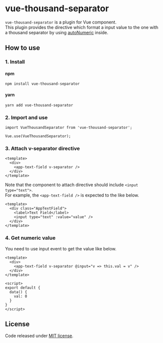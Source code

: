# vue-thousand-separator
`vue-thousand-separator` is a plugin for Vue component.<br>
This plugin provides the directive which format a input value to the one with a thousand separator by using [autoNumeric](https://github.com/autoNumeric/autoNumeric) inside.

## How to use
### 1. Install
#### npm
`npm install vue-thousand-separator`

#### yarn
`yarn add vue-thousand-separator`

### 2. Import and use

```
import VueThousandSeparator from 'vue-thousand-separator';

Vue.use(VueThousandSeparator);
```

### 3. Attach v-separator directive

```
<template>
  <div>
    <app-text-field v-separator />
  </div>
</template>
```

Note that the component to attach directive should include `<input type="text">`.<br>
For example, the `<app-text-field />` is expected to the like below.

```
<template>
  <div class="AppTextField">
    <label>Text Field</label>
    <input type="text" :value="value" />
  </div>
</template>
```

### 4. Get numeric value
You need to use input event to get the value like below.

```
<template>
  <div>
    <app-text-field v-separator @input="v => this.val = v" />
  </div>
</template>

<script>
export default {
  data() {
    val: 0
  }
}
</script>
```

## License
Code released under [MIT license](LICENSE).
